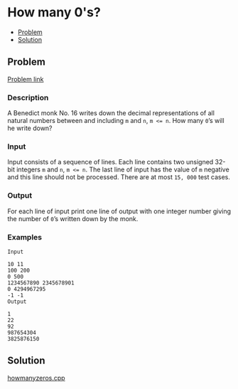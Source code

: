 # How many 0's?
- [Problem](#problem)
- [Solution](#howmanyzeros.cpp)

## Problem
[Problem link](https://open.kattis.com/problems/howmanyzeros)

### Description
 A Benedict monk No. 16 writes down the decimal representations of all natural numbers between and including `m` and `n`, `m <= n`. How many `0`’s will he write down?

### Input
Input consists of a sequence of lines. Each line contains two unsigned 32-bit integers `m` and `n`, `m <= n`. The last line of input has the value of `m` negative and this line should not be processed. There are at most `15, 000` test cases.

### Output
For each line of input print one line of output with one integer number giving the number of `0`’s written down by the monk. 

### Examples
```
Input

10 11
100 200
0 500
1234567890 2345678901
0 4294967295
-1 -1
Output

1
22
92
987654304
3825876150
```


## Solution

[howmanyzeros.cpp](./howmanyzeros.cpp)
